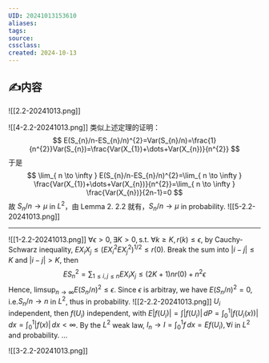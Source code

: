 ```yaml
---
UID: 20241013153610 
aliases: 
tags: 
source: 
cssclass: 
created: 2024-10-13
---
```


## ✍内容
![[2.2-20241013.png]]

![[4-2.2-20241013.png]]
类似上述定理的证明：
$$
E(S_{n}/n-ES_{n}/n)^{2}=Var(S_{n}/n)=\frac{1}{n^{2}}Var(S_{n})=\frac{Var(X_{1})+\dots+Var(X_{n})}{n^{2}}
$$
于是
$$
\lim_{ n \to \infty } E(S_{n}/n-ES_{n}/n)^{2}=\lim_{ n \to \infty } \frac{Var(X_{1})+\dots+Var(X_{n})}{n^{2}}=\lim_{ n \to \infty } \frac{Var(X_{n})}{2n-1}=0
$$
故 $\displaystyle S_{n}/n\to \mu$ in $\displaystyle L^{2}$，由 Lemma 2. $\displaystyle 2.2$ 就有，$\displaystyle S_{n}/n\to \mu$ in probability.
![[5-2.2-20241013.png]]

---

![[1-2.2-20241013.png]]
$\displaystyle \forall \epsilon>0,\exists K>0,\text{s.t. }\forall k\geq K,r(k)\leq\epsilon$, by Cauchy-Schwarz inequality, $\displaystyle EX_{i}X_{j}\leq(EX_{i}^{2}EX_{j}^{2})^{1/2}\leq r(0)$. Break the sum into $\displaystyle \lvert i-j \rvert\leq K$ and $\displaystyle \lvert i-j \rvert> K$, then
$$
ES_{n}^{2}=\sum_{1\leq i,j\leq n}EX_{i}X_{j}\leq (2K+1)nr(0)+n^{2}\epsilon
$$
Hence, $\displaystyle \limsup_{ n \to \infty }E(S_{n}/n)^{2}\leq\epsilon$. Since $\displaystyle \epsilon$ is arbitray, we have $\displaystyle E(S_{n}/n)^{2}=0$, i.e.$\displaystyle S_{n}/n\to n$ in $\displaystyle L^{2}$, thus in probability.
![[2-2.2-20241013.png]]
$\displaystyle U_{i}$ independent, then $\displaystyle f(U_{i})$ independent, with $\displaystyle E\lvert f(U_{i}) \rvert=\int \lvert f(U_{i}) \rvert \, dP=\int_{0}^{1} \lvert f(U_{i}(x)) \rvert \, dx=\int_{0}^{1} \lvert f(x) \rvert \, dx<\infty$. By the $\displaystyle L^{2}$ weak law, $\displaystyle I_{n}\to I=\int_{0}^{1} f \, dx=Ef(U_{i}),\forall i$ in $\displaystyle L^{2}$ and probability.
...


![[3-2.2-20241013.png]]

